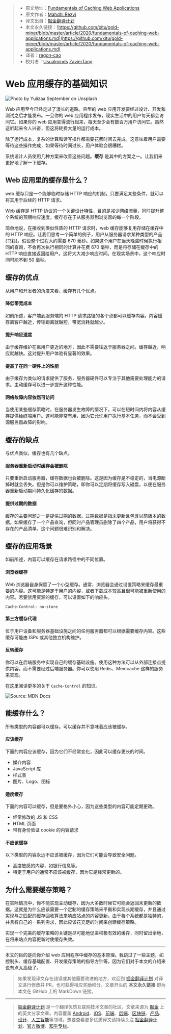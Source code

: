 > - 原文地址：[Fundamentals of Caching Web Applications](https://blog.bitsrc.io/fundamentals-of-caching-web-applications-a215c4333cbb)
> - 原文作者：[Mahdhi Rezvi](https://medium.com/@mahdhirezvi)
> - 译文出自：[掘金翻译计划](https://github.com/xitu/gold-miner)
> - 本文永久链接：[https://github.com/xitu/gold-miner/blob/master/article/2020/fundamentals-of-caching-web-applications.md](https://github.com/xitu/gold-miner/blob/master/article/2020/fundamentals-of-caching-web-applications.md)
> - 译者：[regon-cao](https://github.com/regon-cao)
> - 校对者：[Usualminds](https://github.com/Usualminds) [ZavierTang](https://github.com/ZavierTang)

# Web 应用缓存的基础知识

![Photo by [Yuiizaa September](https://unsplash.com/@yuiizaa?utm_source=medium&utm_medium=referral) on [Unsplash](https://unsplash.com?utm_source=medium&utm_medium=referral)](https://cdn-images-1.medium.com/max/9458/0*0OwYJoWVEwP_rPjk)

Web 应用至今已经走过了漫长的道路。典型的 web 应用开发要经过设计、开发和测试之后才能发布。一旦你的 web 应用程序发布，现实生活中的用户每天都会访问它。如果你的 web 应用变得流行起来，每天至少会有数百万用户访问它。虽然这听起来令人兴奋，但这将耗费大量的运行成本。

除了运行成本，复杂的计算和读写操作都需要花费时间去完成。这意味着用户需要等待这些操作完成，如果等待时间过长，用户体验会很糟糕。

系统设计人员使用几种方案来改善这些问题。**缓存** 是其中的方案之一。让我们来更好地了解一下缓存。

## Web 应用里的缓存是什么？

web 缓存只是一个能够临时存储 HTTP 响应的机制，只要满足某些条件，就可以将其用于后续的 HTTP 请求。

Web 缓存是 HTTP 协议的一个关键设计特性，目的是减少网络流量，同时提升整个系统的预期响应速度。缓存存在于从服务器到浏览器的每一个阶段。

简单地说，在接收到类似性质的 HTTP 请求时，web 缓存能够复用存储在缓存中的 HTTP 响应。让我们思考一个简单的例子，用户从服务器请求某种类型的产品(书籍)。假设整个过程大约需要 670 毫秒。如果这个用户在当天晚些时候执行相同的查询，不会再次执行相同的计算并花费 670 毫秒，而是将存储在缓存中的 HTTP 响应直接返回给用户。这将大大减少响应时间。在现实场景中，这个响应时间可能不到 50 毫秒。

## 缓存的优点

从用户和开发者的角度来看，缓存有几个优点。

#### 降低带宽成本

如前所述，客户端到服务端的 HTTP 请求路径的各个点都可以缓存内容。内容缓存离客户越近，传输距离就越短，带宽消耗就越少。

#### 提升响应速度

由于缓存维护在离用户更近的地方，因此不需要往返于服务器之间。缓存越近，响应就越快。这对提升用户体验有显著的效果。

#### 提高了在同一硬件上的性能

由于缓存为类似的请求提供了服务，服务器硬件可以专注于其他需要处理能力的请求。主动缓存可以进一步提升这种性能。

#### 网络故障内容依然可访问

当使用某些缓存策略时，在服务器发生故障的情况下，可以在短时间内将内容从缓存提供给终端用户。这可能非常有用，因为它允许用户执行基本任务，而不会受到源服务器故障的影响。

## 缓存的缺点

与优点类似，缓存也有几个缺点。

#### 服务器重新启动时缓存会被删除

只要重新启动服务器，缓存数据也会被删除。这是因为缓存是不稳定的，当电源断掉时就会丢失。但是你可以维护策略，即你可以定期将缓存写入磁盘，以便在服务器重新启动期间持久化缓存的数据。

#### 提供过期的数据

缓存的主要问题之一是提供过期的数据。过期数据是指未更新且包含以前版本的数据。如果缓存了一个产品查询，但同时产品管理员删除了四个产品，用户将获得不存在的产品清单。这个问题很难识别和解决。

## 缓存的应用场景

如前所述，内容可以缓存在请求路径中的不同位置。

#### 浏览器缓存

Web 浏览器自身保留了一个小型缓存。通常，浏览器会通过设置策略来缓存最重要的内容。这可能是特定于用户的内容，或者下载成本较高且很可能被重新使用的内容。若要禁用资源的缓存，可以设置如下的响应头。

```
Cache-Control: no-store
```

#### 第三方缓存代理

位于用户设备和服务器基础设施之间的任何服务器都可以根据需要缓存内容。这些缓存可能由 ISPs 或其他独立机构维护。

#### 反转缓存

你可以在后端服务中实现自己的缓存基础设施。使用这种方法可以从外部连接点提供内容，而不需要经过后端服务器。你可以使用 Redis、Memcache 这样的服务来实现。

在[这里](https://developer.mozilla.org/en-US/docs/Web/HTTP/Caching#Controlling%20caching)阅读更多的关于 `Cache-Control` 的知识。

![Source: [MDN Docs](https://developer.mozilla.org/en-US/docs/Web/HTTP/Caching)](https://cdn-images-1.medium.com/max/2000/0*QaYpasQXpfIKwiTV.png)

## 能缓存什么？

所有类型的内容都可以缓存。可以缓存并不意味着应该被缓存。

#### 应该缓存

下面的内容应该缓存，因为它们不经常变化，因此可以缓存更长的时间。

- 媒介内容
- JavaScript 库
- 样式表
- 图片、Logo、图标

#### 适度缓存

下面的内容可以缓存，但是要格外小心，因为这些类型的内容可能定期更改。

- 经常修改的 JS 和 CSS
- HTML 页面
- 带有身份验证 cookie 的内容请求

#### 不应该缓存

以下类型的内容永远不应该被缓存，因为它们可能会导致安全问题。

- 高度敏感的内容，如银行信息等。
- 特定于用户的通常不应该被缓存，因为它是经常更新的。

## 为什么需要缓存策略？

在实际情况中，你不能实现主动缓存，因为大多数时候它可能会返回未更新的数据。这就是为什么应该需要一个定制的缓存策略来平衡和实现长期缓存，并且通过实现与之匹配的缓存回收算法来响应站点的内容更新。由于每个系统都是独特的，并且有自己的一系列需求，因此应该花充足的时间来创建缓存策略。

实现一个完美的缓存策略的关键是尽可能地促进积极有效的缓存，同时留出余地，在将来站点内容更新时使缓存失效。

---

本文的目的是向你介绍 web 应用程序中缓存的基本原理。我跳过了一些主题，如控制头、缓存基础配置、开发缓存策略的指导方针等，因为它们对于本文的介绍来说有点太高级了。

> 如果发现译文存在错误或其他需要改进的地方，欢迎到 [掘金翻译计划](https://github.com/xitu/gold-miner) 对译文进行修改并 PR，也可获得相应奖励积分。文章开头的 **本文永久链接** 即为本文在 GitHub 上的 MarkDown 链接。

---

> [掘金翻译计划](https://github.com/xitu/gold-miner) 是一个翻译优质互联网技术文章的社区，文章来源为 [掘金](https://juejin.im) 上的英文分享文章。内容覆盖 [Android](https://github.com/xitu/gold-miner#android)、[iOS](https://github.com/xitu/gold-miner#ios)、[前端](https://github.com/xitu/gold-miner#前端)、[后端](https://github.com/xitu/gold-miner#后端)、[区块链](https://github.com/xitu/gold-miner#区块链)、[产品](https://github.com/xitu/gold-miner#产品)、[设计](https://github.com/xitu/gold-miner#设计)、[人工智能](https://github.com/xitu/gold-miner#人工智能)等领域，想要查看更多优质译文请持续关注 [掘金翻译计划](https://github.com/xitu/gold-miner)、[官方微博](http://weibo.com/juejinfanyi)、[知乎专栏](https://zhuanlan.zhihu.com/juejinfanyi)。
